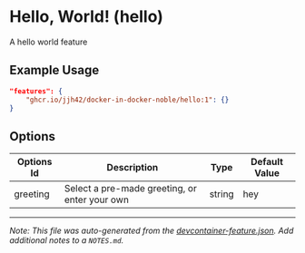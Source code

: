 
# Hello, World! (hello)

A hello world feature

## Example Usage

```json
"features": {
    "ghcr.io/jjh42/docker-in-docker-noble/hello:1": {}
}
```

## Options

| Options Id | Description | Type | Default Value |
|-----|-----|-----|-----|
| greeting | Select a pre-made greeting, or enter your own | string | hey |



---

_Note: This file was auto-generated from the [devcontainer-feature.json](https://github.com/jjh42/docker-in-docker-noble/blob/main/src/hello/devcontainer-feature.json).  Add additional notes to a `NOTES.md`._
